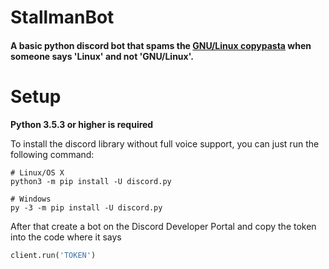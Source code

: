 # StallmanBot
#### A basic python discord bot that spams the [GNU/Linux copypasta](https://wiki.installgentoo.com/index.php/Interjection) when someone says 'Linux' and not 'GNU/Linux'.

# Setup
**Python 3.5.3 or higher is required**

To install the discord library without full voice support, you can just run the following command:

    # Linux/OS X
    python3 -m pip install -U discord.py

    # Windows
    py -3 -m pip install -U discord.py
    
After that create a bot on the Discord Developer Portal and copy the token into the code where it says 
```python
client.run('TOKEN')
```
